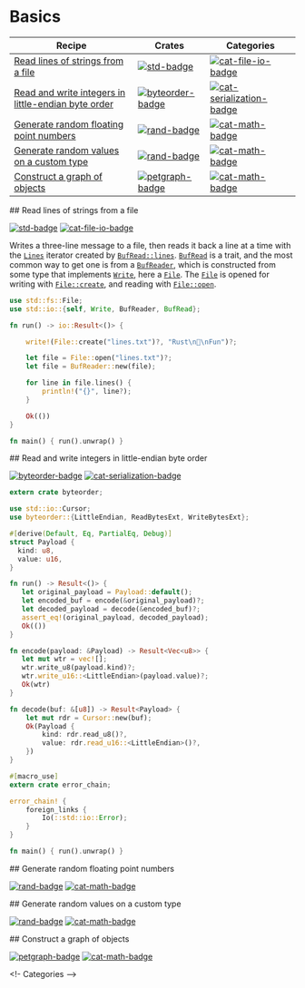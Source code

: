 # Basics

| Recipe | Crates | Categories |
|--------|--------|------------|
| [Read lines of strings from a file][ex-std-read-lines] | [![std-badge]][std] | [![cat-file-io-badge]][cat-file-io] |
| [Read and write integers in little-endian byte order][ex-byteorder-le] | [![byteorder-badge]][byteorder] | [![cat-serialization-badge]][cat-serialization] |
| [Generate random floating point numbers][ex-rand-float] | [![rand-badge]][rand] | [![cat-math-badge]][cat-math] |
| [Generate random values on a custom type][ex-rand-custom] | [![rand-badge]][rand] | [![cat-math-badge]][cat-math] |
| [Construct a graph of objects][ex-petgraph-basic] | [![petgraph-badge]][petgraph] | [![cat-math-badge]][cat-math] |

<a name="ex-std-read-lines"/>
## Read lines of strings from a file

[![std-badge]][std] [![cat-file-io-badge]][cat-file-io]

Writes a three-line message to a file, then reads it back a line at a
time with the [`Lines`] iterator created by
[`BufRead::lines`]. [`BufRead`] is a trait, and the most common way to
get one is from a [`BufReader`], which is constructed from some type
that implements [`Write`], here a [`File`]. The [`File`] is opened
for writing with [`File::create`], and reading with [`File::open`].

```rust
use std::fs::File;
use std::io::{self, Write, BufReader, BufRead};

fn run() -> io::Result<()> {

    write!(File::create("lines.txt")?, "Rust\n💖\nFun")?;

    let file = File::open("lines.txt")?;
    let file = BufReader::new(file);

    for line in file.lines() {
        println!("{}", line?);
    }

    Ok(())
}

fn main() { run().unwrap() }
```

<a name="ex-byteorder-le"/>
## Read and write integers in little-endian byte order

[![byteorder-badge]][byteorder] [![cat-serialization-badge]][cat-serialization]

```rust
extern crate byteorder;

use std::io::Cursor;
use byteorder::{LittleEndian, ReadBytesExt, WriteBytesExt};

#[derive(Default, Eq, PartialEq, Debug)]
struct Payload {
  kind: u8,
  value: u16,
}

fn run() -> Result<()> {
   let original_payload = Payload::default();
   let encoded_buf = encode(&original_payload)?;
   let decoded_payload = decode(&encoded_buf)?;
   assert_eq!(original_payload, decoded_payload);
   Ok(())
}

fn encode(payload: &Payload) -> Result<Vec<u8>> {
   let mut wtr = vec![];
   wtr.write_u8(payload.kind)?;
   wtr.write_u16::<LittleEndian>(payload.value)?;
   Ok(wtr)
}

fn decode(buf: &[u8]) -> Result<Payload> {
    let mut rdr = Cursor::new(buf);
    Ok(Payload {
        kind: rdr.read_u8()?,
        value: rdr.read_u16::<LittleEndian>()?,
    })
}

#[macro_use]
extern crate error_chain;

error_chain! {
    foreign_links {
        Io(::std::io::Error);
    }
}

fn main() { run().unwrap() }
```

<a name="ex-rand-float"/>
## Generate random floating point numbers

[![rand-badge]][rand] [![cat-math-badge]][cat-math]

<a name="ex-rand-custom"/>
## Generate random values on a custom type

[![rand-badge]][rand] [![cat-math-badge]][cat-math]

<a name="ex-petgraph-basic"/>
## Construct a graph of objects

[![petgraph-badge]][petgraph] [![cat-math-badge]][cat-math]

<!- Categories -->

[cat-file-io-badge]: https://img.shields.io/badge/-file_io-orange.svg
[cat-file-io]: https://crates.io
[cat-math-badge]: https://img.shields.io/badge/-rand-orange.svg
[cat-math]: https://crates.io
[cat-serialization-badge]: https://img.shields.io/badge/-serialization-orange.svg
[cat-serialization]: https://crates.io

<!-- Crates -->

[byteorder-badge]: https://img.shields.io/badge/byteorder-1.0.0-blue.svg
[byteorder]: https://docs.rs/byteorder/1.0.0/byteorder/
[petgraph-badge]: https://img.shields.io/badge/petgraph-0.4.3-blue.svg
[petgraph]: https://docs.rs/petgraph/0.4.3/petgraph/
[std-badge]: https://img.shields.io/badge/std-1.17.0-blue.svg
[std]: https://doc.rust-lang.org/std
[rand-badge]: https://img.shields.io/badge/rand-0.3.15-blue.svg
[rand]: https://docs.rs/rand/0.3.15/rand/

<!-- Examples -->

[ex-byteorder-le]: basics.html#ex-byteorder-le
[ex-petgraph-basic]: basics.html#ex-petgraph-basic
[ex-rand-custom]: basics.html#ex-rand-custom
[ex-rand-float]: basics.html#ex-rand-float
[ex-std-read-lines]: basics.html#ex-std-read-lines

<!-- API links -->

[`BufRead::lines`]: https://doc.rust-lang.org/std/io/trait.BufRead.html#method.lines
[`BufRead`]: https://doc.rust-lang.org/std/io/trait.BufRead.html
[`BufReader`]: https://doc.rust-lang.org/std/io/struct.BufReader.html
[`File`]: https://doc.rust-lang.org/std/fs/struct.File.html
[`File::create`]: https://doc.rust-lang.org/std/fs/struct.File.html#method.create
[`File::open`]: https://doc.rust-lang.org/std/fs/struct.File.html#method.open
[`Lines`]: https://doc.rust-lang.org/std/io/struct.Lines.html
[`Write`]: https://doc.rust-lang.org/std/io/trait.Write.html
